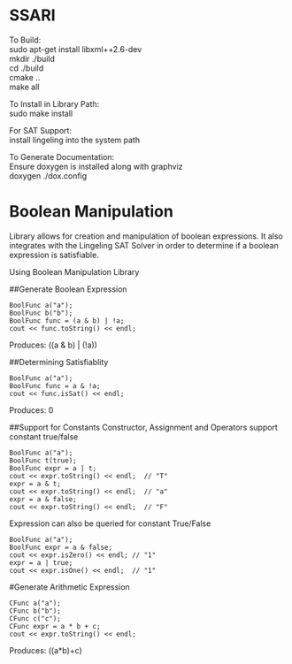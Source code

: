 # SSARI

To Build:  
sudo apt-get install libxml++2.6-dev  
mkdir ./build  
cd ./build  
cmake ..  
make all  

To Install in Library Path:  
sudo make install  

For SAT Support:  
install lingeling into the system path

To Generate Documentation:  
Ensure doxygen is installed along with graphviz  
doxygen ./dox.config  


# Boolean Manipulation  
Library allows for creation and manipulation of boolean expressions. It also integrates with the Lingeling SAT Solver in order to determine if a boolean expression is satisfiable.  

Using Boolean Manipulation Library  

##Generate Boolean Expression
```
BoolFunc a("a");
BoolFunc b("b");
BoolFunc func = (a & b) | !a;
cout << func.toString() << endl;
```
Produces: ((a & b) | (!a))

##Determining Satisfiablity
```
BoolFunc a("a");
BoolFunc func = a & !a;
cout << func.isSat() << endl;
```
Produces: 0

##Support for Constants
Constructor, Assignment and Operators support constant true/false
```
BoolFunc a("a");
BoolFunc t(true);
BoolFunc expr = a | t;
cout << expr.toString() << endl;  // "T"
expr = a & t;
cout << expr.toString() << endl;  // "a"
expr = a & false;
cout << expr.toString() << endl;  // "F"
```

Expression can also be queried for constant True/False
```
BoolFunc a("a");
BoolFunc expr = a & false;
cout << expr.isZero() << endl; // "1"
expr = a | true;
cout << expr.isOne() << endl;  // "1"
```


#Generate Arithmetic Expression
```
CFunc a("a");
CFunc b("b");
CFunc c("c");
CFunc expr = a * b + c;
cout << expr.toString() << endl;
```
Produces: ((a*b)+c)

